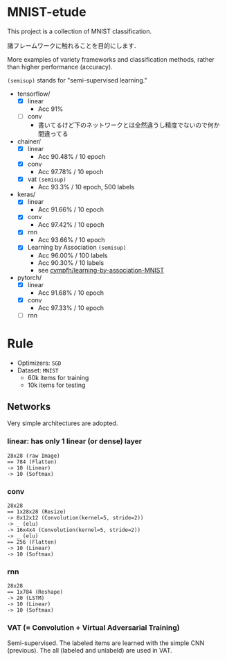 # MNIST-etude

This project is a collection of MNIST classification.

諸フレームワークに触れることを目的にします.

More examples of variety frameworks and classification methods, rather than higher performance (accuracy).

`(semisup)` stands for "semi-supervised learning."

- tensorflow/
    - [x] linear
        - Acc 91%
    - [ ] conv
        - 書いてるけど下のネットワークとは全然違うし精度でないので何か間違ってる
- chainer/
    - [x] linear
        - Acc 90.48% / 10 epoch
    - [x] conv
        - Acc 97.78% / 10 epoch
    - [x] vat `(semisup)`
        - Acc 93.3% / 10 epoch, 500 labels
- keras/
    - [x] linear
        - Acc 91.66% / 10 epoch
    - [x] conv
        - Acc 97.42% / 10 epoch
    - [x] rnn
        - Acc 93.66% / 10 epoch
    - [x] Learning by Association `(semisup)`
        - Acc 96.00% / 100 labels
        - Acc 90.30% / 10 labels
        - see [cympfh/learning-by-association-MNIST](https://github.com/cympfh/learning-by-association-MNIST)
- pytorch/
    - [x] linear
        - Acc 91.68% / 10 epoch
    - [x] conv
        - Acc 97.33% / 10 epoch
    - [ ] rnn

# Rule

- Optimizers: `SGD`
- Dataset: `MNIST`
    - 60k items for training
    - 10k items for testing

## Networks

Very simple architectures are adopted.

### linear: has only 1 linear (or dense) layer

```
28x28 (raw Image)
== 784 (Flatten)
-> 10 (Linear)
-> 10 (Softmax)
```

### conv

```
28x28
== 1x28x28 (Resize)
-> 8x12x12 (Convolution(kernel=5, stride=2))
-> _ (elu)
-> 16x4x4 (Convolution(kernel=5, stride=2))
-> _ (elu)
== 256 (Flatten)
-> 10 (Linear)
-> 10 (Softmax)
```

### rnn

```
28x28
== 1x784 (Reshape)
-> 20 (LSTM)
-> 10 (Linear)
-> 10 (Softmax)
```

### VAT (= Convolution + Virtual Adversarial Training)

Semi-supervised.
The labeled items are learned with the simple CNN (previous).
The all (labeled and unlabeld) are used in VAT.

